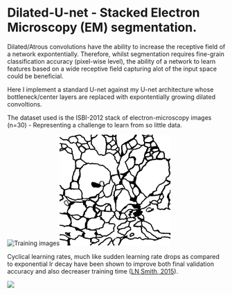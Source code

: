 # Dilated-U-net - Stacked Electron Microscopy (EM) segmentation.

Dilated/Atrous convolutions have the ability to increase the receptive field of a network expontentially. Therefore, whilst segmentation requires fine-grain classification accuracy (pixel-wise level), the ability of a network to learn features based on a wide receptive field capturing alot of the input space could be beneficial.

Here I implement a standard U-net against my U-net architecture whose bottleneck/center layers are replaced with expontentially growing dilated convoltions.

The dataset used is the ISBI-2012 stack of electron-microscopy images (n=30) - Representing a challenge to learn from so little data.

<img src="images/train-volume-p1c1pmolsqq5ugdl17011cu4skf.gif" alt="Training images" width="256" height="256"/><img src="images/train-labels-p1c1pngvp9u1148fmnh1i8o5dq.gif" alt="Ground truth labels" width="256" height="256"/>


Cyclical learning rates, much like sudden learning rate drops as compared to exponential lr decay have been shown to improve both final validation accuracy and also decreaser training time ([LN Smith, 2015](https://arxiv.org/abs/1506.01186)).

<img src="https://github.com/bckenstler/CLR/blob/master/images/triangularDiag.png?raw=true"/>

